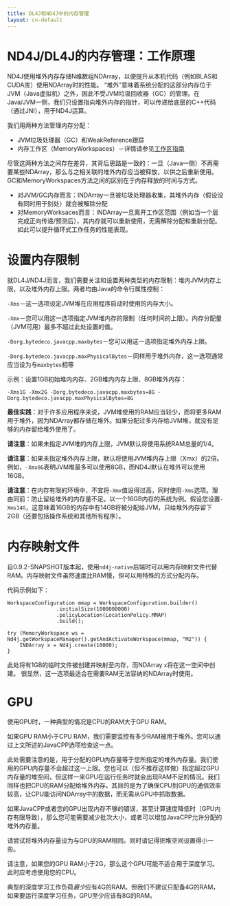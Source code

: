 ```yaml
---
title: DL4J和ND4J中的内存管理
layout: cn-default
---
```


# ND4J/DL4J的内存管理：工作原理

ND4J使用堆外内存存储N维数组NDArray，以便提升从本机代码（例如BLAS和CUDA库）使用NDArray时的性能。
“堆外”意味着系统分配的这部分内存位于JVM（Java虚拟机）之外，因此不受JVM垃圾回收器（GC）的管理。在Java/JVM一侧，我们只设置指向堆外内存的指针，可以传递给底层的C++代码（通过JNI），用于ND4J运算。

我们用两种方法管理内存分配：

- JVM垃圾处理器（GC）和WeakReference跟踪
- 内存工作区（MemoryWorkspaces）－详情请参见[工作区指南](https://deeplearning4j.org/cn/workspaces)

尽管这两种方法之间存在差异，其背后思路是一致的：一旦（Java一侧）不再需要某些NDArray，那么与之相关联的堆外内存应当被释放，以供之后重新使用。GC和MemoryWorkspaces方法之间的区别在于内存释放的时间与方式。

- 对JVM/GC内存而言：INDArray一旦被垃圾处理器收集，其堆外内存（假设没有同时用于别处）就会被解除分配
- 对MemoryWorksaces而言：INDArray一旦离开工作区范围（例如当一个层完成正向传递/预测后），其内存就可以重新使用，无需解除分配和重新分配。  如此可以提升循环式工作任务的性能表现。


# 设置内存限制

就DL4J/ND4J而言，我们需要关注和设置两种类型的内存限制：堆内JVM内存上限，以及堆外内存上限。两者均由Java的命令行属性控制：

`-Xms`－这一选项设定JVM堆在应用程序启动时使用的内存大小。

`-Xmx`－您可以用这一选项指定JVM堆内存的限制（任何时间的上限）。内存分配量（JVM可用）最多不超过此处设置的值。

`-Dorg.bytedeco.javacpp.maxbytes`－您可以用这一选项指定堆外内存上限。

`-Dorg.bytedeco.javacpp.maxPhysicalBytes`－同样用于堆外内存，这一选项通常应当设为与`maxbytes`相等

示例：设置1GB初始堆内内存、2GB堆内内存上限、8GB堆外内存：

```-Xms1G -Xmx2G -Dorg.bytedeco.javacpp.maxbytes=8G -Dorg.bytedeco.javacpp.maxPhysicalBytes=8G```

**最佳实践**：对于许多应用程序来说，JVM堆使用的RAM应当较少，而将更多RAM用于堆外，因为NDArray都存储在堆外。如果分配过多内存给JVM堆，就没有足够的内存留给堆外使用了。


**请注意**：如果未指定JVM堆的内存上限，JVM默认将使用系统RAM总量的1/4。

**请注意**：如果未指定堆外内存上限，默认将使用JVM堆内存上限（Xmx）的2倍。例如，`-Xmx8G`表明JVM堆最多可以使用8GB，而ND4J默认在堆外可以使用16GB。

**请注意**：在内存有限的环境中，不宜将`-Xmx`值设得过高，同时使用`-Xms`选项。理由同前：防止留给堆外的内存量不足。以一个16GB内存的系统为例。假设您设置`-Xms14G`，这意味着16GB的内存中有14GB将被分配给JVM，只给堆外内存留下2GB（还要包括操作系统和其他所有程序）。


# 内存映射文件

自0.9.2-SNAPSHOT版本起，使用`nd4j-native`后端时可以用内存映射文件代替RAM。内存映射文件虽然速度比RAM慢，但可以用特殊的方式分配内存。

代码示例如下：

```
WorkspaceConfiguration mmap = WorkspaceConfiguration.builder()
                .initialSize(1000000000)
                .policyLocation(LocationPolicy.MMAP)
                .build();
                
try (MemoryWorkspace ws = Nd4j.getWorkspaceManager().getAndActivateWorkspace(mmap, "M2")) {
    INDArray x = Nd4j.create(10000);
}
``` 
此处将有1GB的临时文件被创建并映射至内存，而NDArray `x`将在这一空间中创建。
很显然，这一选项最适合在需要RAM无法容纳的NDArray时使用。



# GPU

使用GPU时，一种典型的情况是CPU的RAM大于GPU RAM。

如果GPU RAM小于CPU RAM，我们需要监控有多少RAM被用于堆外。您可以通过上文所述的JavaCPP选项检查这一点。

此处需要注意的是，用于分配的GPU内存量等于您所指定的堆外内存量。我们使用的GPU内存量不会超过这一上限。您也可以（但不推荐这样做）指定超过GPU内存量的堆空间，但这样一来GPU在运行任务时就会出现RAM不足的情况。我们同样也把CPU的RAM分配给堆外内存。其目的是为了确保CPU到GPU的通信效率较高，让CPU能访问NDArray中的数据，而无需从GPU中抓取数据。

如果JavaCPP或者您的GPU出现内存不够的错误，甚至计算速度降低时（GPU内存有限导致），那么您可能需要减少批次大小，或者可以增加JavaCPP允许分配的堆外内存量。

请尝试将堆外内存量设为与GPU的RAM相同。同时请记得把堆空间设置得小一些。

请注意，如果您的GPU RAM小于2G，那么这个GPU可能不适合用于深度学习。此时应考虑使用您的CPU。

典型的深度学习工作负荷*最少*应有4G的RAM。但我们不建议只配备4G的RAM，如果要运行深度学习任务，GPU至少应该有8G的RAM。
